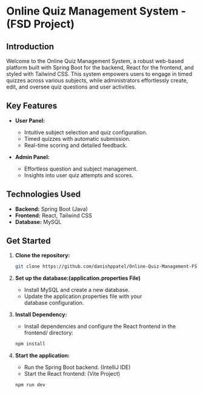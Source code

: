 # Online Quiz Management System - (FSD Project)

## Introduction
Welcome to the Online Quiz Management System, a robust web-based platform built with Spring Boot for the backend, React for the frontend, and styled with Tailwind CSS. This system empowers users to engage in timed quizzes across various subjects, while administrators effortlessly create, edit, and oversee quiz questions and user activities.

## Key Features
- **User Panel:**
  - Intuitive subject selection and quiz configuration.
  - Timed quizzes with automatic submission.
  - Real-time scoring and detailed feedback.

- **Admin Panel:**
  - Effortless question and subject management.
  - Insights into user quiz attempts and scores.

## Technologies Used
- **Backend:** Spring Boot (Java)
- **Frontend:** React, Tailwind CSS
- **Database:** MySQL

## Get Started
1. **Clone the repository:**
   ```bash
   git clone https://github.com/danishppatel/Online-Quiz-Management-FSD-Project.git

2. **Set up the database:(application.properties File)**
   - Install MySQL and create a new database.
   - Update the application.properties file with your database configuration.

3. **Install Dependency:**
   - Install dependencies and configure the React frontend in the frontend/ directory:
   ```bash
   npm install

4. **Start the application:**
   - Run the Spring Boot backend. (IntelliJ IDE)
   - Start the React frontend: (Vite Project)
   ```bash
   npm run dev
